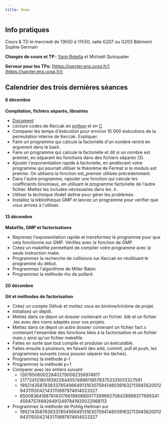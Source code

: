 ```yaml
---
title: Home
---
```


## Info pratiques

Cours & TD le mercredi de 13h50 à 17h50, salle G207 ou G203 Bâtiment Sophie Germain

**Chargés de cours et TP :** [Yann Rotella](https://rotella.fr/) et Michaël Quisquater

**Serveur pour les TPs:** [https://jupyter.ens.uvsq.fr/](https://jupyter.ens.uvsq.fr/)

## Calendrier des trois dernières séances

#### 6 décembre 

**Compilation, fichiers séparés, librairies**
   - [Document](tds/CompilationBasiqueC.pdf)
   - Lecture codes de Keccak en [python](tds/KeccakPython.py) et en [C](tds/KeccakC.c)
   - Comparer les temps d'éxécution pour environ 10 000 éxécutions de la permutation interne de Keccak. Expliquer.
   - Faire un programme qui calcule la factorielle d'un nombre rentré en argument dans le bash.
   - Faire un programme qui calcule la factorielle et dit si un nombre est premier, en séparant les fonctions dans des fichiers séparés (3).
   - Ajouter l'exponentiation rapide à factorielle, en améliorant votre programme qui pourrait utiliser le théorème de Fermat si le modulo est premier. On utilisera la fonction est_premier utilisée précédemment.
   - Dans l'autre programme, rajouter une fonction qui calcule les coefficients binomiaux, en utilisant le programme factorielle de l'autre fichier. Mettez les includes nécessaires dans les .h.
   - Utiliser la technique ifndef define pour gérer les problèmes.
   - Installez la bibliothèque GMP et lancez un programme pour vérifier que vous arrivez à l'utiliser.


#### 13 décembre 

**Makefile, GMP et factorisations**
   - Reprenez l'exponentiation rapide et transformez le programme pour que cela fonctionne sur GMP. Vérifiez avec la fonction de GMP.
   - Créez un makefile permettant de compiler votre programme avec la seule instruction make. 
   - Programmez la recherche de collisions sur Keccak en réutilisant le programme du début.
   - Programmez l'algorithme de Miller Rabin.
   - Programmez la méthode rho de pollard.

   
#### 20 décembre 

**Git et méthodes de factorisation**
   - Créez un compte Github et mettez vous en binôme/trinôme de projet.
   - Initialisez un dépôt. 
   - Mettez dans ce dépot un dossier contenant un fichier .bib et un fichier .tex avec des noms adaptés pour vos projets.
   - Mettez dans ce dépot un autre dossier contenant un fichier fact.c contenant l'ensemble des fonctions liées à la factorisation et un fichier main.c ainsi qu'un fichier makefile.
   - Faites en sorte que tout compile et produise un éxécutable.
   - Faites ensuite à plusieurs, en faisant des add, commit, pull et push, les programmes suivants (vous pouvez séparer les tâches).
   - Programmez la méthode p-1
   - Programmez la méthode p+1
   - Comparer avec les entiers suivant:
      - 1267650600228402790082356974917
      - 2177241218019392284455749961185783753335013327591
      - 199214358783833785496649131630759414803916321139456200129431155042143170897974614023327
      - 6500836418678143176619908800773996927084289993776850414594757469264912497841920022968113
   - Programmez la méthode de Pohlig Hellman sur
      - 199214358783833785496649131630759414803916321139456200129431155042143170897974614023327


  

